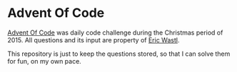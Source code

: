 # Advent Of Code

[Advent Of Code](http://adventofcode.com) was daily code challenge during the Christmas period of 2015. All questions and its input are property of [Eric Wastl](http://was.tl).

This repository is just to keep the questions stored, so that I can solve them for fun, on my own pace.
